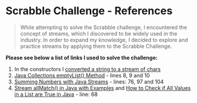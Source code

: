 # Scrabble Challenge - References

> While attempting to solve the Scrabble challenge, I encountered the concept of streams, which I discovered to be widely used in the industry. 
> In order to expand my knowledge, I decided to explore and practice streams by applying them to the Scrabble Challenge.

**Please see below a list of links I used to solve the challenge:**
1. In the constructors I [converted a string to a stream of chars](https://www.baeldung.com/java-string-to-stream)
2. [Java Collections emptyList() Method](https://www.javatpoint.com/java-collections-emptylist-method) - lines 8, 9 and 10
3. [Summing Numbers with Java Streams](https://www.baeldung.com/java-stream-sum#:~:text=sum(),sum%20of%20the%20stream's%20elements.) - lines: 76, 97 and 104
4. [Stream allMatch() in Java with Examples](https://www.geeksforgeeks.org/stream-allmatch-java-examples/) and [How to Check if All Values in a List are True in Java](https://sabe.io/blog/java-check-all-values-list-true?utm_content=cmp-true) - line: 68
